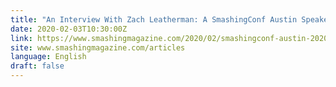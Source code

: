 ```yaml
---
title: "An Interview With Zach Leatherman: A SmashingConf Austin Speaker"
date: 2020-02-03T10:30:00Z
link: https://www.smashingmagazine.com/2020/02/smashingconf-austin-2020-zach/?utm_medium=RSS&utm_source=news.12bit.vn
site: www.smashingmagazine.com/articles
language: English
draft: false
---
```

